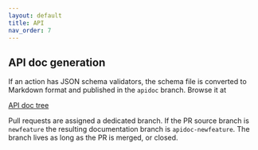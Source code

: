 ```yaml
---
layout: default
title: API
nav_order: 7
---
```


## API doc generation

If an action has JSON schema validators, the schema file is converted to
Markdown format and published in the `apidoc` branch. Browse it at

[API doc tree](https://github.com/NethServer/ns8-scratchpad/tree/apidoc)

Pull requests are assigned a dedicated branch. If the PR source branch is
`newfeature` the resulting documentation branch is `apidoc-newfeature`.
The branch lives as long as the PR is merged, or closed.

